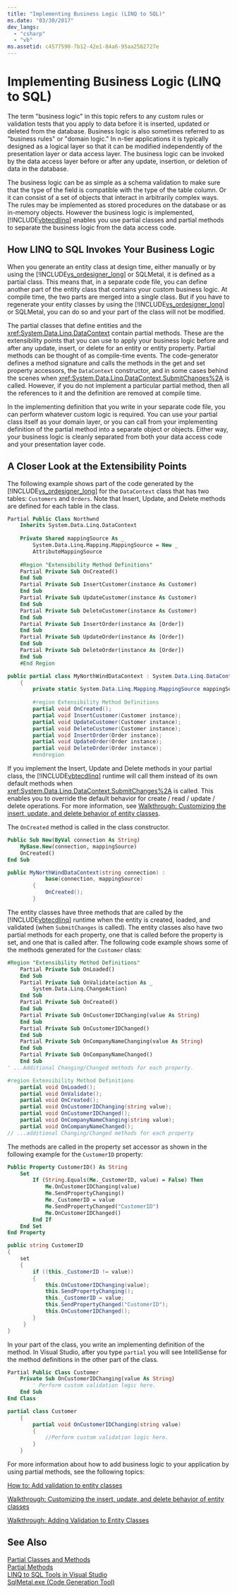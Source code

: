 ```yaml
---
title: "Implementing Business Logic (LINQ to SQL)"
ms.date: "03/30/2017"
dev_langs: 
  - "csharp"
  - "vb"
ms.assetid: c4577590-7b12-42e1-84a6-95aa2562727e
---
```

# Implementing Business Logic (LINQ to SQL)
The term "business logic" in this topic refers to any custom rules or validation tests that you apply to data before it is inserted, updated or deleted from the database. Business logic is also sometimes referred to as "business rules" or "domain logic." In n-tier applications it is typically designed as a logical layer so that it can be modified independently of the presentation layer or data access layer. The business logic can be invoked by the data access layer before or after any update, insertion, or deletion of data in the database.  
  
 The business logic can be as simple as a schema validation to make sure that the type of the field is compatible with the type of the table column. Or it can consist of a set of objects that interact in arbitrarily complex ways. The rules may be implemented as stored procedures on the database or as in-memory objects. However the business logic is implemented, [!INCLUDE[vbtecdlinq](../../../../../../includes/vbtecdlinq-md.md)] enables you use partial classes and partial methods to separate the business logic from the data access code.  
  
## How LINQ to SQL Invokes Your Business Logic  
 When you generate an entity class at design time, either manually or by using the [!INCLUDE[vs_ordesigner_long](../../../../../../includes/vs-ordesigner-long-md.md)] or SQLMetal, it is defined as a partial class. This means that, in a separate code file, you can define another part of the entity class that contains your custom business logic. At compile time, the two parts are merged into a single class. But if you have to regenerate your entity classes by using the [!INCLUDE[vs_ordesigner_long](../../../../../../includes/vs-ordesigner-long-md.md)] or SQLMetal, you can do so and your part of the class will not be modified.  
  
 The partial classes that define entities and the <xref:System.Data.Linq.DataContext> contain partial methods. These are the extensibility points that you can use to apply your business logic before and after any update, insert, or delete for an entity or entity property. Partial methods can be thought of as compile-time events. The code-generator defines a method signature and calls the methods in the get and set property accessors, the `DataContext` constructor, and in some cases behind the scenes when <xref:System.Data.Linq.DataContext.SubmitChanges%2A> is called. However, if you do not implement a particular partial method, then all the references to it and the definition are removed at compile time.  
  
 In the implementing definition that you write in your separate code file, you can perform whatever custom logic is required. You can use your partial class itself as your domain layer, or you can call from your implementing definition of the partial method into a separate object or objects. Either way, your business logic is cleanly separated from both your data access code and your presentation layer code.  
  
## A Closer Look at the Extensibility Points  
 The following example shows part of the code generated by the [!INCLUDE[vs_ordesigner_long](../../../../../../includes/vs-ordesigner-long-md.md)] for the `DataContext` class that has two tables: `Customers` and `Orders`. Note that Insert, Update, and Delete methods are defined for each table in the class.  
  
```vb  
Partial Public Class Northwnd  
    Inherits System.Data.Linq.DataContext  
  
    Private Shared mappingSource As _  
        System.Data.Linq.Mapping.MappingSource = New _  
        AttributeMappingSource  
  
    #Region "Extensibility Method Definitions"  
    Partial Private Sub OnCreated()  
    End Sub  
    Partial Private Sub InsertCustomer(instance As Customer)  
    End Sub  
    Partial Private Sub UpdateCustomer(instance As Customer)  
    End Sub  
    Partial Private Sub DeleteCustomer(instance As Customer)  
    End Sub  
    Partial Private Sub InsertOrder(instance As [Order])  
    End Sub  
    Partial Private Sub UpdateOrder(instance As [Order])  
    End Sub  
    Partial Private Sub DeleteOrder(instance As [Order])  
    End Sub  
    #End Region  
```  
  
```csharp  
public partial class MyNorthWindDataContext : System.Data.Linq.DataContext  
    {  
        private static System.Data.Linq.Mapping.MappingSource mappingSource = new AttributeMappingSource();  
  
        #region Extensibility Method Definitions  
        partial void OnCreated();  
        partial void InsertCustomer(Customer instance);  
        partial void UpdateCustomer(Customer instance);  
        partial void DeleteCustomer(Customer instance);  
        partial void InsertOrder(Order instance);  
        partial void UpdateOrder(Order instance);  
        partial void DeleteOrder(Order instance);  
        #endregion  
```  
  
 If you implement the Insert, Update and Delete methods in your partial class, the [!INCLUDE[vbtecdlinq](../../../../../../includes/vbtecdlinq-md.md)] runtime will call them instead of its own default methods when <xref:System.Data.Linq.DataContext.SubmitChanges%2A> is called. This enables you to override the default behavior for create / read / update / delete operations. For more information, see [Walkthrough: Customizing the insert, update, and delete behavior of entity classes](/visualstudio/data-tools/walkthrough-customizing-the-insert-update-and-delete-behavior-of-entity-classes).  
  
 The `OnCreated` method is called in the class constructor.  
  
```vb  
Public Sub New(ByVal connection As String)  
    MyBase.New(connection, mappingSource)  
    OnCreated()  
End Sub  
```  
  
```csharp  
public MyNorthWindDataContext(string connection) :  
            base(connection, mappingSource)  
        {  
            OnCreated();  
        }  
```  
  
 The entity classes have three methods that are called by the [!INCLUDE[vbtecdlinq](../../../../../../includes/vbtecdlinq-md.md)] runtime when the entity is created, loaded, and validated (when `SubmitChanges` is called). The entity classes also have two partial methods for each property, one that is called before the property is set, and one that is called after. The following code example shows some of the methods generated for the `Customer` class:  
  
```vb  
#Region "Extensibility Method Definitions"  
    Partial Private Sub OnLoaded()  
    End Sub  
    Partial Private Sub OnValidate(action As _  
        System.Data.Linq.ChangeAction)  
    End Sub  
    Partial Private Sub OnCreated()  
    End Sub  
    Partial Private Sub OnCustomerIDChanging(value As String)  
    End Sub  
    Partial Private Sub OnCustomerIDChanged()  
    End Sub  
    Partial Private Sub OnCompanyNameChanging(value As String)  
    End Sub  
    Partial Private Sub OnCompanyNameChanged()  
    End Sub  
' ...Additional Changing/Changed methods for each property.  
```  
  
```csharp  
#region Extensibility Method Definitions  
    partial void OnLoaded();  
    partial void OnValidate();  
    partial void OnCreated();  
    partial void OnCustomerIDChanging(string value);  
    partial void OnCustomerIDChanged();  
    partial void OnCompanyNameChanging(string value);  
    partial void OnCompanyNameChanged();  
// ...additional Changing/Changed methods for each property  
```  
  
 The methods are called in the property set accessor as shown in the following example for the `CustomerID` property:  
  
```vb  
Public Property CustomerID() As String  
    Set  
        If (String.Equals(Me._CustomerID, value) = False) Then  
            Me.OnCustomerIDChanging(value)  
            Me.SendPropertyChanging()  
            Me._CustomerID = value  
            Me.SendPropertyChanged("CustomerID")  
            Me.OnCustomerIDChanged()  
        End If  
    End Set  
End Property  
```  
  
```csharp  
public string CustomerID  
{  
    set  
    {  
        if ((this._CustomerID != value))  
        {  
            this.OnCustomerIDChanging(value);  
            this.SendPropertyChanging();  
            this._CustomerID = value;  
            this.SendPropertyChanged("CustomerID");  
            this.OnCustomerIDChanged();  
        }  
     }  
}  
```  
  
 In your part of the class, you write an implementing definition of the method. In Visual Studio, after you type `partial` you will see IntelliSense for the method definitions in the other part of the class.  
  
```vb  
Partial Public Class Customer  
    Private Sub OnCustomerIDChanging(value As String)  
        ' Perform custom validation logic here.  
    End Sub  
End Class  
```  
  
```csharp  
partial class Customer   
    {  
        partial void OnCustomerIDChanging(string value)  
        {  
            //Perform custom validation logic here.  
        }  
    }  
```  
  
 For more information about how to add business logic to your application by using partial methods, see the following topics:  
  
 [How to: Add validation to entity classes](/visualstudio/data-tools/how-to-add-validation-to-entity-classes)  
  
 [Walkthrough: Customizing the insert, update, and delete behavior of entity classes](/visualstudio/data-tools/walkthrough-customizing-the-insert-update-and-delete-behavior-of-entity-classes)  
  
 [Walkthrough: Adding Validation to Entity Classes](http://msdn.microsoft.com/library/85b06a02-b2e3-4534-95b8-d077c8d4c1d7)  
  
## See Also  
 [Partial Classes and Methods](~/docs/csharp/programming-guide/classes-and-structs/partial-classes-and-methods.md)  
 [Partial Methods](~/docs/visual-basic/programming-guide/language-features/procedures/partial-methods.md)  
 [LINQ to SQL Tools in Visual Studio](/visualstudio/data-tools/linq-to-sql-tools-in-visual-studio2)  
 [SqlMetal.exe (Code Generation Tool)](../../../../../../docs/framework/tools/sqlmetal-exe-code-generation-tool.md)
